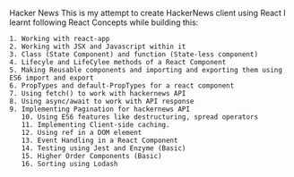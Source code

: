 Hacker News	
	This is my attempt to create HackerNews client using React
	I learnt following React Concepts while building this:
	
	1. Working with react-app
	2. Working with JSX and Javascript within it
	3. Class (State Component) and function (State-less component)
	4. Lifecyle and LifeCylee methods of a React Component
	5. Making Reusable components and importing and exporting them using ES6 import and export
	6. PropTypes and default-PropTypes for a react component
	7. Using fetch() to work with hackernews API
	8. Using async/await to work with API response
	9. Implementing Pagination for hackernews API
       10. Using ES6 features like destructuring, spread operators
       11. Implementing Client-side caching.
       12. Using ref in a DOM element
       13. Event Handling in a React Component
       14. Testing using Jest and Enzyme (Basic)
       15. Higher Order Components (Basic)
       16. Sorting using Lodash 
